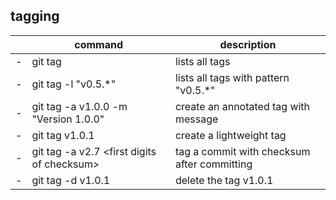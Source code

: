 ## tagging
|  | command | description |
| --- | --- | --- |
| - | git tag | lists all tags |
| - | git tag -l "v0.5.\*" | lists all tags with pattern "v0.5.\*" |
| - | git tag -a v1.0.0 -m "Version 1.0.0" | create an annotated tag with message |
| - | git tag v1.0.1 | create a lightweight tag |
| - | git tag -a v2.7 \<first digits of checksum> | tag a commit with checksum after committing |
| - | git tag -d v1.0.1 | delete the tag v1.0.1 |
